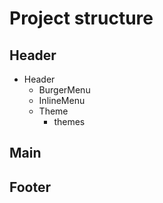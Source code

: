 # Project structure

## Header

- Header 
  - BurgerMenu
  - InlineMenu
  - Theme
    - themes

## Main

## Footer